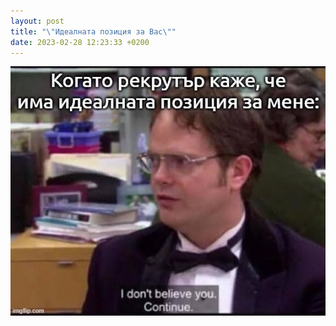 ```yaml
---
layout: post
title: "\"Идеалната позиция за Вас\""
date: 2023-02-28 12:23:33 +0200
---
```

![Продължавай](/assets/images/continue.jfif)